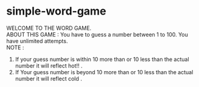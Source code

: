 # simple-word-game
WELCOME TO THE WORD GAME.<br>
ABOUT THIS GAME : You have to guess a number between 1 to 100. You have unlimited attempts. <br>
NOTE : 
1. If your guess number is within 10 more than or 10 less than  the actual number it will reflect hot!! .
2. If Your guess number is beyond 10 more than or 10 less than  the actual number it will reflect cold .